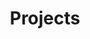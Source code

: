 ---
title: Projects
type: landing

sections:
  - block: collection
    content:
      title: Projects
      filter:
        folders:
          - project
    design:
      view: showcase
      columns: '1'
---